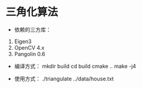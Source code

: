 # 三角化算法

- 依赖的三方库：
1. Eigen3
2. OpenCV 4.x
3. Pangolin 0.6

- 编译方式：
mkdir build 
cd build
cmake ..
make -j4

- 使用方式：
./triangulate ../data/house.txt